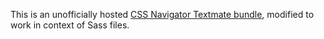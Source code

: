 This is an unofficially hosted [CSS Navigator Textmate bundle](http://valka.info/projects/css-navigator/), modified to work in context of Sass files.